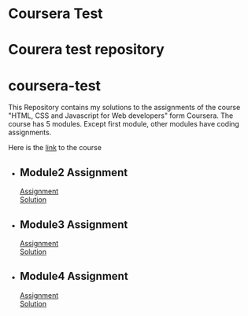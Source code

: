 
# Coursera Test
Courera test repository
=======
# coursera-test
This Repository contains my solutions to the assignments of the course "HTML, CSS and Javascript for Web developers" form Coursera. 
The course has 5 modules. Except first module, other modules have coding assignments.

<div>Here is the <a href = "https://www.coursera.org/learn/html-css-javascript-for-web-developers" target="blank">link</a> to the course</div>

<ul>
  <li>
    <h2>Module2 Assignment</h2>
    <div><a href = "https://github.com/jhu-ep-coursera/fullstack-course4/blob/master/assignments/assignment2/Assignment-2.md" target = "_blank">Assignment</a></div>
    <div><a href = "https://akhildasari301.github.io/coursera-test/module2_solution/index.html" target = "_blank">Solution</a></div>
  </li>
  <li>
    <h2>Module3 Assignment</h2>
    <div><a href = "https://github.com/jhu-ep-coursera/fullstack-course4/blob/master/assignments/assignment3/Assignment-3.md" target = "_blank">Assignment</a></div>
    <div><a href = "https://akhildasari301.github.io/coursera-test/module3_solution/index.html" target = "_blank">Solution</a></div>
  </li>
  <li>
    <h2>Module4 Assignment</h2>
    <div><a href = "https://github.com/jhu-ep-coursera/fullstack-course4/blob/master/assignments/assignment4/Assignment-4.md" target = "_blank">Assignment</a></div>
    <div><a href = "https://akhildasari301.github.io/coursera-test/module4_solution/harder/index.html" target = "_blank">Solution</a></div>
  </li>
  
</ul>


